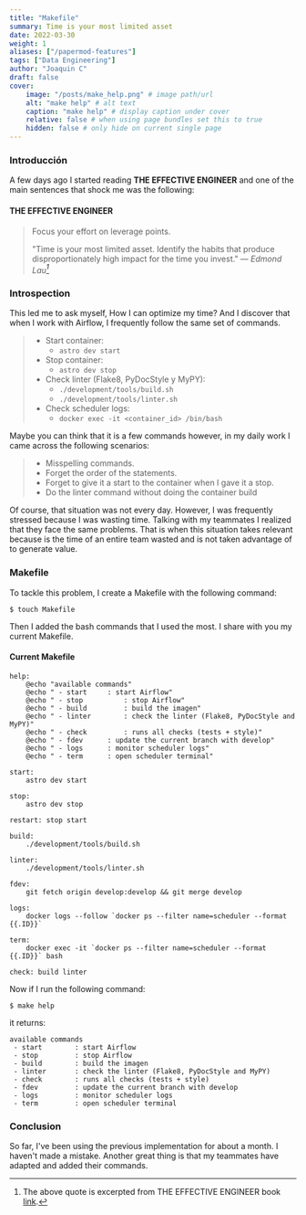 ```yaml
---
title: "Makefile"
summary: Time is your most limited asset
date: 2022-03-30
weight: 1
aliases: ["/papermod-features"]
tags: ["Data Engineering"]
author: "Joaquin C"
draft: false
cover:
    image: "/posts/make_help.png" # image path/url
    alt: "make help" # alt text
    caption: "make help" # display caption under cover
    relative: false # when using page bundles set this to true
    hidden: false # only hide on current single page
---
```


### Introducción
A few days ago I started reading **THE EFFECTIVE ENGINEER** and one of the main sentences that shock me was the following:

#### THE EFFECTIVE ENGINEER

> Focus your effort on leverage points.
>
>"Time is your most limited asset. Identify the habits that produce disproportionately high impact for the time you invest."
> — <cite>Edmond Lau[^1]</cite>

[^1]: The above quote is excerpted from THE EFFECTIVE ENGINEER book [link](https://www.amazon.com.mx/Effective-Engineer-Engineering-Disproportionate-Meaningful/dp/0996128107).

### Introspection
This led me to ask myself, How I can optimize my time? And I discover that when I work with Airflow, I frequently follow the same set of commands.




>-   Start container:
>      -   `astro dev start`
>-   Stop container:
>       -   `astro dev stop`
>-   Check linter (Flake8, PyDocStyle y MyPY):
>       -   `./development/tools/build.sh`
>       -   `./development/tools/linter.sh`
>-   Check scheduler logs:
>       - 	`docker exec -it <container_id> /bin/bash`

Maybe you can think that it is a few commands however, in my daily work I came across the following scenarios:
>-  Misspelling commands.
>-  Forget the order of the statements.
>-  Forget to give it a start to the container when I gave it a stop.
>-  Do the linter command without doing the container build

Of course, that situation was not every day. However, I was frequently stressed because I was wasting time. Talking with my teammates I realized
that they face the same problems. That is when this situation takes relevant because is the time of an entire team wasted and is not taken advantage of to
generate value.
### Makefile
To tackle this problem, I create a Makefile with the following command:
```shell
$ touch Makefile
```
Then I added the bash commands that I used the most. I share with you my current Makefile.
#### Current Makefile
```shell
help:
	@echo "available commands"
	@echo " - start    	: start Airflow"
	@echo " - stop      	: stop Airflow"
	@echo " - build     	: build the imagen"
	@echo " - linter    	: check the linter (Flake8, PyDocStyle and MyPY)"
	@echo " - check     	: runs all checks (tests + style)"
	@echo " - fdev		: update the current branch with develop"
	@echo " - logs		: monitor scheduler logs"
	@echo " - term		: open scheduler terminal"

start:
	astro dev start

stop:
	astro dev stop

restart: stop start

build:
	./development/tools/build.sh

linter:
	./development/tools/linter.sh

fdev:
	git fetch origin develop:develop && git merge develop

logs:
	docker logs --follow `docker ps --filter name=scheduler --format {{.ID}}`

term:
	docker exec -it `docker ps --filter name=scheduler --format {{.ID}}` bash

check: build linter
```

Now if I run the following command:
```shell
$ make help
```
it returns:
```shell
available commands
 - start        : start Airflow
 - stop         : stop Airflow
 - build        : build the imagen
 - linter       : check the linter (Flake8, PyDocStyle and MyPY)
 - check        : runs all checks (tests + style)
 - fdev         : update the current branch with develop
 - logs         : monitor scheduler logs
 - term         : open scheduler terminal
 ```

 ### Conclusion
So far, I've been using the previous implementation for about a month. I haven't made a mistake.  Another great thing is that my teammates have adapted and added their commands.